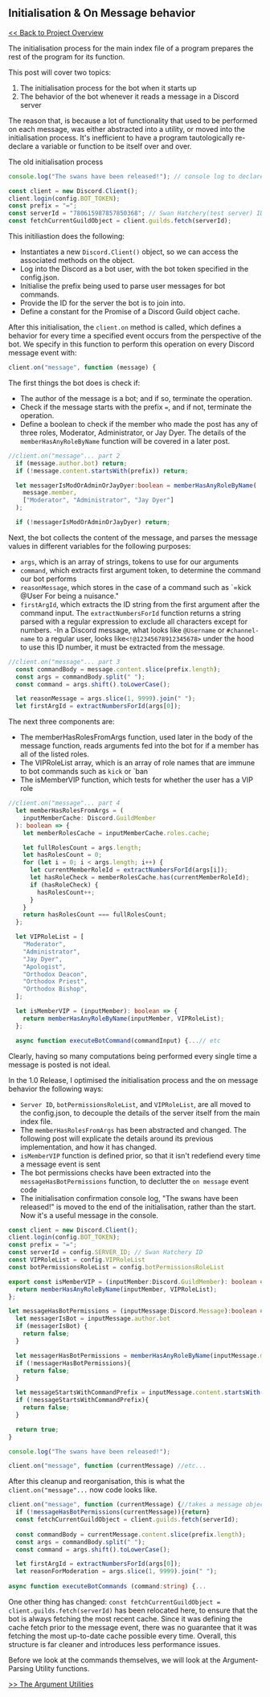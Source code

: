 ## Initialisation & On Message behavior

[<< Back to Project Overview](defenderProject.md)

The initialisation process for the main index file of a program prepares the rest of the program for its function.

This post will cover two topics:
1. The initialisation process for the bot when it starts up
2. The behavior of the bot whenever it reads a message in a Discord server

The reason that, is because a lot of functionality that used to be performed on each message, was either abstracted into a utility, or moved into the initialisation process. It's inefficient to have a program tautologically re-declare a variable or function to be itself over and over.

The old initialisation process

```typescript
console.log("The swans have been released!"); // console log to declare the bot has been initialised

const client = new Discord.Client();
client.login(config.BOT_TOKEN);
const prefix = "=";
const serverId = "780615987857850368"; // Swan Hatchery(test server) ID
const fetchCurrentGuildObject = client.guilds.fetch(serverId);
```

This initiliastion does the following:
- Instantiates a new `Discord.Client()` object, so we can access the associated methods on the object.
- Log into the Discord as a bot user, with the bot token specified in the config.json.
- Initialise the prefix being used to parse user messages for bot commands.
- Provide the ID for the server the bot is to join into.
- Define a constant for the Promise of a Discord Guild object cache.

After this initialisation, the `client.on` method is called, which defines a behavior for every time a specified event occurs from the perspective of the bot. We specify in this function to perform this operation on every Discord message event with:

```typescript
client.on("message", function (message) {
```

The first things the bot does is check if:
- The author of the message is a bot; and if so, terminate the operation.
- Check if the message starts with the prefix `=`, and if not, terminate the operation.
- Define a boolean to check if the member who made the post has any of three roles, Moderator, Administrator, or Jay Dyer. The details of the `memberHasAnyRoleByName` function will be covered in a later post.

```typescript
//client.on("message"... part 2
  if (message.author.bot) return;
  if (!message.content.startsWith(prefix)) return;

  let messagerIsModOrAdminOrJayDyer:boolean = memberHasAnyRoleByName(
    message.member,
    ["Moderator", "Administrator", "Jay Dyer"]
  );

  if (!messagerIsModOrAdminOrJayDyer) return;
  ```

Next, the bot collects the content of the message, and  parses the message values in different variables for the following purposes:
- `args`, which is an array of strings, tokens to use for our arguments
- `command`, which extracts first argument token, to determine the command our bot performs
- `reasonMessage`, which stores in the case of a command such as `=kick @User For being a nuisance."
- `firstArgId`, which extracts the ID string from the first argument after the command input. The `extractNumbersForId` function returns a string parsed with a regular expression to exclude all characters except for numbers.
  -In a Discord message, what looks like `@Username` or `#channel-name` to a regular user, looks like`<!@12345678912345678>` under the hood to use this ID number, it must be extracted from the message.

```typescript
//client.on("message"... part 3
  const commandBody = message.content.slice(prefix.length);
  const args = commandBody.split(" ");
  const command = args.shift().toLowerCase();

  let reasonMessage = args.slice(1, 9999).join(" ");
  let firstArgId = extractNumbersForId(args[0]);
```

The next three components are:
- The memberHasRolesFromArgs function, used later in the body of the message function, reads arguments fed into the bot for if a member has all of the listed roles. 
- The VIPRoleList array, which is an array of role names that are immune to bot commands such as `kick` or `ban
- The isMemberVIP function, which tests for whether the user has a VIP role

```typescript
//client.on("message"... part 4
  let memberHasRolesFromArgs = (
    inputMemberCache: Discord.GuildMember
  ): boolean => {
    let memberRolesCache = inputMemberCache.roles.cache;

    let fullRolesCount = args.length;
    let hasRolesCount = 0;
    for (let i = 0; i < args.length; i++) {
      let currentMemberRoleId = extractNumbersForId(args[i]);
      let hasRoleCheck = memberRolesCache.has(currentMemberRoleId);
      if (hasRoleCheck) {
        hasRolesCount++;
      }
    }
    return hasRolesCount === fullRolesCount;
  };

  let VIPRoleList = [
    "Moderator",
    "Administrator",
    "Jay Dyer",
    "Apologist",
    "Orthodox Deacon",
    "Orthodox Priest",
    "Orthodox Bishop",
  ];

  let isMemberVIP = (inputMember): boolean => {
    return memberHasAnyRoleByName(inputMember, VIPRoleList);
  };

  async function executeBotCommand(commandInput) {...// etc
```

Clearly, having so many computations being performed every single time a message is posted is not ideal. 

In the 1.0 Release, I optimised the initialisation process and the on message behavior the following ways:
- `Server ID`, `botPermissionsRoleList`, and `VIPRoleList`, are all moved to the config.json, to decouple the details of the server itself from the main index file.
- The `memberHasRolesFromArgs` has been abstracted and changed. The following post will explicate the details around its previous implementation, and how it has changed.
- `isMemberVIP` function is defined prior, so that it isn't redefiend every time a message event is sent
- The bot permissions checks have been extracted into the `messageHasBotPermissions` function, to declutter the `on message` event code
- The initialisation confirmation console log, "The swans have been released!" is moved to the end of the initialisation, rather than the start. Now it's a useful message in the console.

```typescript
const client = new Discord.Client();
client.login(config.BOT_TOKEN);
const prefix = "=";
const serverId = config.SERVER_ID; // Swan Hatchery ID
const VIPRoleList = config.VIPRoleList
const botPermissionsRoleList = config.botPermissionsRoleList

export const isMemberVIP = (inputMember:Discord.GuildMember): boolean => {
  return memberHasAnyRoleByName(inputMember, VIPRoleList);
};

let messageHasBotPermissions = (inputMessage:Discord.Message):boolean => {
  let messagerIsBot = inputMessage.author.bot 
  if (messagerIsBot) {
    return false;
  }

  let messagerHasBotPermissions = memberHasAnyRoleByName(inputMessage.member,botPermissionsRoleList)
  if (!messagerHasBotPermissions){
    return false;
  }

  let messageStartsWithCommandPrefix = inputMessage.content.startsWith(prefix)
  if (!messageStartsWithCommandPrefix){
    return false;
  }

  return true;
}

console.log("The swans have been released!");

client.on("message", function (currentMessage) //etc...
```

After this cleanup and reorganisation, this is what the `client.on("message"...` now code looks like.

```typescript
client.on("message", function (currentMessage) {//takes a message object as input
  if (!messageHasBotPermissions(currentMessage)){return}
  const fetchCurrentGuildObject = client.guilds.fetch(serverId);
  
  const commandBody = currentMessage.content.slice(prefix.length);
  const args = commandBody.split(" ");
  const command = args.shift().toLowerCase();

  let firstArgId = extractNumbersForId(args[0]);
  let reasonForModeration = args.slice(1, 9999).join(" ");
  
async function executeBotCommands (command:string) {...
```  
One other thing has changed: `const fetchCurrentGuildObject = client.guilds.fetch(serverId)` has been relocated here, to ensure that the bot is always fetching the most recent cache. Since it was defining the cache fetch prior to the message event, there was no guarantee that it was fetching the most up-to-date cache possible every time. Overall, this structure is far cleaner and introduces less performance issues.

Before we look at the commands themselves,  we will look at the Argument-Parsing Utility functions.

[>> The Argument Utilities](argUtils.md)

